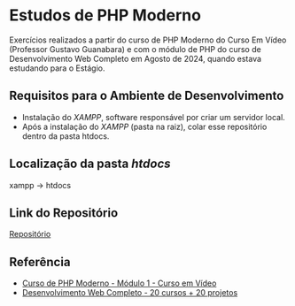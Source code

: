 # Estudos de PHP Moderno

Exercícios realizados a partir do curso de PHP Moderno do Curso Em Vídeo (Professor Gustavo Guanabara) e com o módulo de PHP do curso de Desenvolvimento Web Completo em Agosto de 2024, quando estava estudando para o Estágio.

## Requisitos para o Ambiente de Desenvolvimento
- Instalação do _XAMPP_, software responsável por criar um servidor local.
- Após a instalação do _XAMPP_ (pasta na raiz), colar esse repositório dentro da pasta htdocs.

## Localização da pasta _htdocs_
xampp -> htdocs

##  Link do Repositório
 [Repositório](https://github.com/steffaneleal/PHPModerno/)
 
 
## Referência

 - [Curso de PHP Moderno - Módulo 1 - Curso em Vídeo](https://www.youtube.com/playlist?list=PLHz_AreHm4dlFPrCXCmd5g92860x_Pbr_)
 - [Desenvolvimento Web Completo - 20 cursos + 20 projetos](https://www.udemy.com/course/web-completo/)
